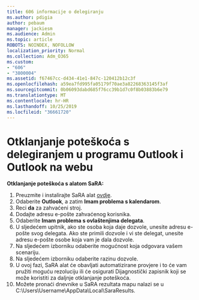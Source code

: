 ```yaml
---
title: 606 informacije o delegiranju
ms.author: pdigia
author: pebaum
manager: jackiesm
ms.audience: Admin
ms.topic: article
ROBOTS: NOINDEX, NOFOLLOW
localization_priority: Normal
ms.collection: Adm_O365
ms.custom:
- "606"
- "3800004"
ms.assetid: f67467cc-d434-41e1-847c-120412b12c3f
ms.openlocfilehash: a59ea7fd995fa05179f70ae3a82268363145f3af
ms.sourcegitcommit: 0b06093dabd685f76cc39b1d7c0f8b03883b6e79
ms.translationtype: MT
ms.contentlocale: hr-HR
ms.lasthandoff: 10/25/2019
ms.locfileid: "36661720"
---
```

# <a name="troubleshooting-delegation-in-outlook-and-outlook-on-the-web"></a>Otklanjanje poteškoća s delegiranjem u programu Outlook i Outlook na webu

**Otklanjanje poteškoća s alatom SaRA:**

1. Preuzmite i instalirajte SaRA alat [ovdje](https://aka.ms/SaRA-SkypeForBusinessSignIn).
1. Odaberite **Outlook**, a zatim **Imam problema s kalendarom**.
1. Reci **da** za zahvaćeni stroj.
1. Dodajte adresu e-pošte zahvaćenog korisnika.
1. Odaberite **Imam problema s ovlaštenjima delegata**.
1. U sljedećem upitnik, ako ste osoba koja daje dozvole, unesite adresu e-pošte svog delegata. Ako ste primili dozvole i vi ste delegat, unesite adresu e-pošte osobe koja vam je dala dozvole.
1. Na sljedećem izborniku odaberite mogućnost koja odgovara vašem scenariju.
1. Na sljedećem izborniku odaberite razinu dozvole.
1. U ovoj fazi, SaRA alat će obavljati automatizirane provjere i to će vam pružiti moguću rezoluciju ili će osigurati Dijagnostički zapisnik koji se može koristiti za daljnje otklanjanje poteškoća.
1. Možete pronaći dnevnike u SaRA rezultata mapu nalazi se u C:\Users\Username\AppData\Local\SaraResults.
